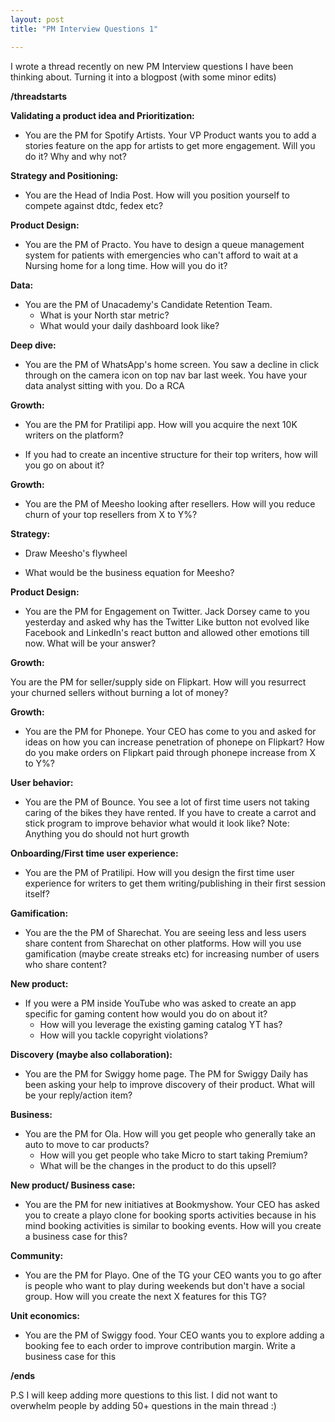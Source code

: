 ```yaml
---
layout: post
title: "PM Interview Questions 1"

---
```

I wrote a thread recently on new PM Interview questions I have been thinking about. Turning it into a blogpost (with some minor edits)

**/threadstarts**


**Validating a product idea and Prioritization:**

- You are the PM for Spotify Artists. Your VP Product wants you to add a stories feature on the app for artists to get more engagement. Will you do it? Why and why not?

**Strategy and Positioning:**

- You are the Head of India Post. How will you position yourself to compete against dtdc, fedex etc?

**Product Design:**

- You are the PM of Practo. You have to design a queue management system for patients with emergencies who can't afford to wait at a Nursing home for a long time. How will you do it?

**Data:**

- You are the PM of Unacademy's Candidate Retention Team.
  - What is your North star metric?
  - What would your daily dashboard look like?

**Deep dive:**

- You are the PM of WhatsApp's home screen. You saw a decline in click through on the camera icon on top nav bar last week. You have your data analyst sitting with you. Do a RCA

**Growth:**

- You are the PM for Pratilipi app. How will you acquire the next 10K writers on the platform?

- If you had to create an incentive structure for their top writers, how will you go on about it?

**Growth:**

- You are the PM of Meesho looking after resellers. How will you reduce churn of your top resellers from X to Y%?

**Strategy:**

- Draw Meesho's flywheel

- What would be the business equation for Meesho?

**Product Design:**

- You are the PM for Engagement on Twitter. Jack Dorsey came to you yesterday and asked why has the Twitter Like button not evolved like Facebook and LinkedIn's react button and allowed other emotions till now. What will be your answer?

**Growth:**

You are the PM for seller/supply side on Flipkart. How will you resurrect your churned sellers without burning a lot of money?

**Growth:**

- You are the PM for Phonepe. Your CEO has come to you and asked for ideas on how you can increase penetration of phonepe on Flipkart? How do you make orders on Flipkart paid through phonepe increase from X to Y%?


**User behavior:**

- You are the PM of Bounce. You see a lot of first time users not taking caring of the bikes they have rented. If you have to create a carrot and stick program to improve behavior what would it look like? Note: Anything you do should not hurt growth

**Onboarding/First time user experience:**

- You are the PM of Pratilipi. How will you design the first time user experience for writers to get them writing/publishing in their first session itself?

**Gamification:**

- You are the the PM of Sharechat. You are seeing less and less users share content from Sharechat on other platforms. How will you use gamification (maybe create streaks etc) for increasing number of users who share content?

**New product:**

- If you were a PM inside YouTube who was asked to create an app specific for gaming content how would you do on about it?
  - How will you leverage the existing gaming catalog YT has?
  - How will you tackle copyright violations?

**Discovery (maybe also collaboration):**

- You are the PM for Swiggy home page. The PM for Swiggy Daily has been asking your help to improve discovery of their product. What will be your reply/action item?

**Business:**

- You are the PM for Ola. How will you get people who generally take an auto to move to car products?
  - How will you get people who take Micro to start taking Premium?
  - What will be the changes in the product to do this upsell?

**New product/ Business case:**

- You are the PM for new initiatives at Bookmyshow. Your CEO has asked you to create a playo clone for booking sports activities because in his mind booking activities is similar to booking events. How will you create a business case for this?

**Community:**

- You are the PM for Playo. One of the TG your CEO wants you to go after is people who want to play during weekends but don't have a social group. How will you create the next X features for this TG?

**Unit economics:**

- You are the PM of Swiggy food. Your CEO wants you to explore adding a booking fee to each order to improve contribution margin. Write a business case for this

**/ends**

P.S I will keep adding more questions to this list. I did not want to overwhelm people by adding 50+ questions in the main thread :)
